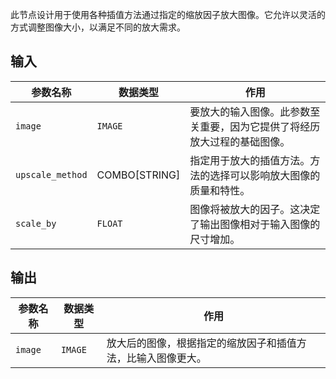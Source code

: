 此节点设计用于使用各种插值方法通过指定的缩放因子放大图像。它允许以灵活的方式调整图像大小，以满足不同的放大需求。

## 输入

| 参数名称 | 数据类型 | 作用 |
| --- | --- | --- |
| `image` | `IMAGE` | 要放大的输入图像。此参数至关重要，因为它提供了将经历放大过程的基础图像。 |
| `upscale_method` | COMBO[STRING] | 指定用于放大的插值方法。方法的选择可以影响放大图像的质量和特性。 |
| `scale_by` | `FLOAT` | 图像将被放大的因子。这决定了输出图像相对于输入图像的尺寸增加。 |

## 输出

| 参数名称 | 数据类型 | 作用 |
| --- | --- | --- |
| `image` | `IMAGE` | 放大后的图像，根据指定的缩放因子和插值方法，比输入图像更大。 |
